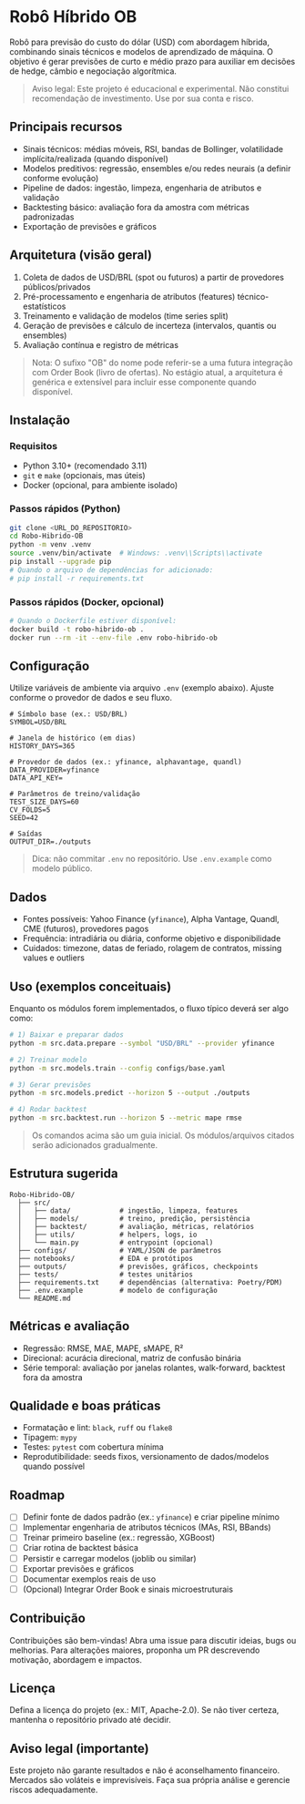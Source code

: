 # Robô Híbrido OB

Robô para previsão do custo do dólar (USD) com abordagem híbrida, combinando sinais técnicos e modelos de aprendizado de máquina. O objetivo é gerar previsões de curto e médio prazo para auxiliar em decisões de hedge, câmbio e negociação algorítmica.

> Aviso legal: Este projeto é educacional e experimental. Não constitui recomendação de investimento. Use por sua conta e risco.

## Principais recursos

- Sinais técnicos: médias móveis, RSI, bandas de Bollinger, volatilidade implícita/realizada (quando disponível)
- Modelos preditivos: regressão, ensembles e/ou redes neurais (a definir conforme evolução)
- Pipeline de dados: ingestão, limpeza, engenharia de atributos e validação
- Backtesting básico: avaliação fora da amostra com métricas padronizadas
- Exportação de previsões e gráficos

## Arquitetura (visão geral)

1. Coleta de dados de USD/BRL (spot ou futuros) a partir de provedores públicos/privados
2. Pré-processamento e engenharia de atributos (features) técnico-estatísticos
3. Treinamento e validação de modelos (time series split)
4. Geração de previsões e cálculo de incerteza (intervalos, quantis ou ensembles)
5. Avaliação contínua e registro de métricas

> Nota: O sufixo "OB" do nome pode referir-se a uma futura integração com Order Book (livro de ofertas). No estágio atual, a arquitetura é genérica e extensível para incluir esse componente quando disponível.

## Instalação

### Requisitos

- Python 3.10+ (recomendado 3.11)
- `git` e `make` (opcionais, mas úteis)
- Docker (opcional, para ambiente isolado)

### Passos rápidos (Python)

```bash
git clone <URL_DO_REPOSITORIO>
cd Robo-Hibrido-OB
python -m venv .venv
source .venv/bin/activate  # Windows: .venv\\Scripts\\activate
pip install --upgrade pip
# Quando o arquivo de dependências for adicionado:
# pip install -r requirements.txt
```

### Passos rápidos (Docker, opcional)

```bash
# Quando o Dockerfile estiver disponível:
docker build -t robo-hibrido-ob .
docker run --rm -it --env-file .env robo-hibrido-ob
```

## Configuração

Utilize variáveis de ambiente via arquivo `.env` (exemplo abaixo). Ajuste conforme o provedor de dados e seu fluxo.

```dotenv
# Símbolo base (ex.: USD/BRL)
SYMBOL=USD/BRL

# Janela de histórico (em dias)
HISTORY_DAYS=365

# Provedor de dados (ex.: yfinance, alphavantage, quandl)
DATA_PROVIDER=yfinance
DATA_API_KEY=

# Parâmetros de treino/validação
TEST_SIZE_DAYS=60
CV_FOLDS=5
SEED=42

# Saídas
OUTPUT_DIR=./outputs
```

> Dica: não commitar `.env` no repositório. Use `.env.example` como modelo público.

## Dados

- Fontes possíveis: Yahoo Finance (`yfinance`), Alpha Vantage, Quandl, CME (futuros), provedores pagos
- Frequência: intradiária ou diária, conforme objetivo e disponibilidade
- Cuidados: timezone, datas de feriado, rolagem de contratos, missing values e outliers

## Uso (exemplos conceituais)

Enquanto os módulos forem implementados, o fluxo típico deverá ser algo como:

```bash
# 1) Baixar e preparar dados
python -m src.data.prepare --symbol "USD/BRL" --provider yfinance

# 2) Treinar modelo
python -m src.models.train --config configs/base.yaml

# 3) Gerar previsões
python -m src.models.predict --horizon 5 --output ./outputs

# 4) Rodar backtest
python -m src.backtest.run --horizon 5 --metric mape rmse
```

> Os comandos acima são um guia inicial. Os módulos/arquivos citados serão adicionados gradualmente.

## Estrutura sugerida

```
Robo-Hibrido-OB/
  ├── src/
  │   ├── data/            # ingestão, limpeza, features
  │   ├── models/          # treino, predição, persistência
  │   ├── backtest/        # avaliação, métricas, relatórios
  │   ├── utils/           # helpers, logs, io
  │   └── main.py          # entrypoint (opcional)
  ├── configs/             # YAML/JSON de parâmetros
  ├── notebooks/           # EDA e protótipos
  ├── outputs/             # previsões, gráficos, checkpoints
  ├── tests/               # testes unitários
  ├── requirements.txt     # dependências (alternativa: Poetry/PDM)
  ├── .env.example         # modelo de configuração
  └── README.md
```

## Métricas e avaliação

- Regressão: RMSE, MAE, MAPE, sMAPE, R²
- Direcional: acurácia direcional, matriz de confusão binária
- Série temporal: avaliação por janelas rolantes, walk-forward, backtest fora da amostra

## Qualidade e boas práticas

- Formatação e lint: `black`, `ruff` ou `flake8`
- Tipagem: `mypy`
- Testes: `pytest` com cobertura mínima
- Reprodutibilidade: seeds fixos, versionamento de dados/modelos quando possível

## Roadmap

- [ ] Definir fonte de dados padrão (ex.: `yfinance`) e criar pipeline mínimo
- [ ] Implementar engenharia de atributos técnicos (MAs, RSI, BBands)
- [ ] Treinar primeiro baseline (ex.: regressão, XGBoost)
- [ ] Criar rotina de backtest básica
- [ ] Persistir e carregar modelos (joblib ou similar)
- [ ] Exportar previsões e gráficos
- [ ] Documentar exemplos reais de uso
- [ ] (Opcional) Integrar Order Book e sinais microestruturais

## Contribuição

Contribuições são bem-vindas! Abra uma issue para discutir ideias, bugs ou melhorias. Para alterações maiores, proponha um PR descrevendo motivação, abordagem e impactos.

## Licença

Defina a licença do projeto (ex.: MIT, Apache-2.0). Se não tiver certeza, mantenha o repositório privado até decidir.

## Aviso legal (importante)

Este projeto não garante resultados e não é aconselhamento financeiro. Mercados são voláteis e imprevisíveis. Faça sua própria análise e gerencie riscos adequadamente.
